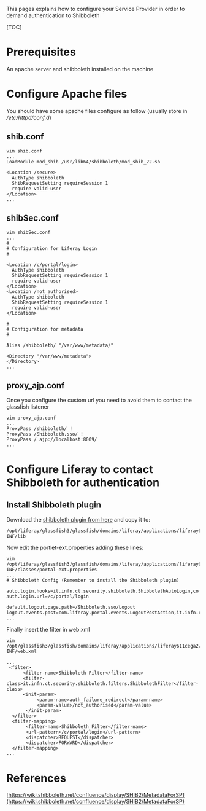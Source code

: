 This pages explains how to configure your Service Provider in order to demand authentication to Shibboleth

[TOC]

# Prerequisites 

An apache server and shibboleth installed on the machine

# Configure Apache files 

You should have some apache files configure as follow (usually store in */etc/httpd/conf.d*)

## shib.conf

~~~~~~~~~
vim shib.conf
...
LoadModule mod_shib /usr/lib64/shibboleth/mod_shib_22.so

<Location /secure>
  AuthType shibboleth
  ShibRequestSetting requireSession 1
  require valid-user
</Location>
...
~~~~~~~~~

## shibSec.conf

~~~~~~~~~
vim shibSec.conf
...
#
# Configuration for Liferay Login
#

<Location /c/portal/login>
  AuthType shibboleth
  ShibRequestSetting requireSession 1
  require valid-user
</Location>
<Location /not_authorised>
  AuthType shibboleth
  ShibRequestSetting requireSession 1
  require valid-user
</Location>

#
# Configuration for metadata
#

Alias /shibboleth/ "/var/www/metadata/"

<Directory "/var/www/metadata">
</Directory>
...
~~~~~~~~~

## proxy_ajp.conf

Once you configure the custom url you need to avoid them to contact the glassfish listener
~~~~~~~~~
vim proxy_ajp.conf
...
ProxyPass /shibboleth/ !
ProxyPass /Shibboleth.sso/ !
ProxyPass / ajp://localhost:8009/
...
~~~~~~~~~

# Configure Liferay to contact Shibboleth for authentication

## Install Shibboleth plugin

Download the [shibboleth plugin from here](http://sourceforge.net/projects/ctsciencegtwys/files/catania-science-gateway/plugins/ShibbolethLib-1.0.jar/download) and copy it to: 

~~~~~~~~~
/opt/liferay/glassfish3/glassfish/domains/liferay/applications/liferay611cega2/WEB-INF/lib
~~~~~~~~~
Now edit the portlet-ext.properties adding these lines:

~~~~~~~~~
vim /opt/liferay/glassfish3/glassfish/domains/liferay/applications/liferay611cega2/WEB-INF/classes/portal-ext.properties
...
# Shibboleth Config (Remember to install the Shibboleth plugin)

auto.login.hooks=it.infn.ct.security.shibboleth.ShibbolethAutoLogin,com.liferay.portal.security.auth.CASAutoLogin,com.liferay.portal.security.auth.FacebookAutoLogin,com.liferay.portal.security.auth.NtlmAutoLogin,com.liferay.portal.security.auth.OpenIdAutoLogin,com.liferay.portal.security.auth.OpenSSOAutoLogin,com.liferay.portal.security.auth.RememberMeAutoLogin,com.liferay.portal.security.auth.SiteMinderAutoLogin
auth.login.url=/c/portal/login

default.logout.page.path=/Shibboleth.sso/Logout
logout.events.post=com.liferay.portal.events.LogoutPostAction,it.infn.ct.security.shibboleth.ShibbolethLocalLogout
...
~~~~~~~~~
Finally insert the filter in web.xml

~~~~~~~~~
vim /opt/glassfish3/glassfish/domains/liferay/applications/liferay611cega2/WEB-INF/web.xml

...
 <filter>
      <filter-name>Shibboleth Filter</filter-name>
      <filter-class>it.infn.ct.security.shibboleth.filters.ShibbolethFilter</filter-class>
      <init-param>
           <param-name>auth_failure_redirect</param-name>
           <param-value>/not_authorised</param-value>
       </init-param>
  </filter>
  <filter-mapping>
       <filter-name>Shibboleth Filter</filter-name>
       <url-pattern>/c/portal/login</url-pattern>
       <dispatcher>REQUEST</dispatcher>
       <dispatcher>FORWARD</dispatcher>
  </filter-mapping>
...
~~~~~~~~~

# References
[https://wiki.shibboleth.net/confluence/display/SHIB2/MetadataForSP](https://wiki.shibboleth.net/confluence/display/SHIB2/MetadataForSP)
